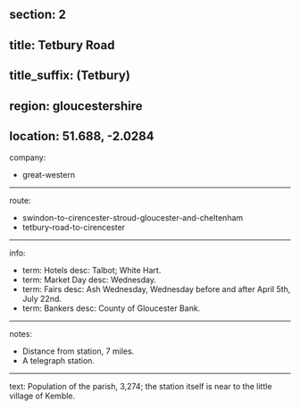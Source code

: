 section: 2
----
title: Tetbury Road
----
title_suffix: (Tetbury)
----
region: gloucestershire
----
location: 51.688, -2.0284
----
company:
- great-western
----
route:
- swindon-to-cirencester-stroud-gloucester-and-cheltenham
- tetbury-road-to-cirencester
----
info:
- term: Hotels
  desc: Talbot; White Hart.
- term: Market Day
  desc: Wednesday.
- term: Fairs
  desc: Ash Wednesday, Wednesday before and after April 5th, July 22nd.
- term: Bankers
  desc: County of Gloucester Bank.
----
notes:
- Distance from station, 7 miles.
- A telegraph station.
----
text: Population of the parish, 3,274; the station itself is near to the little village of Kemble.
